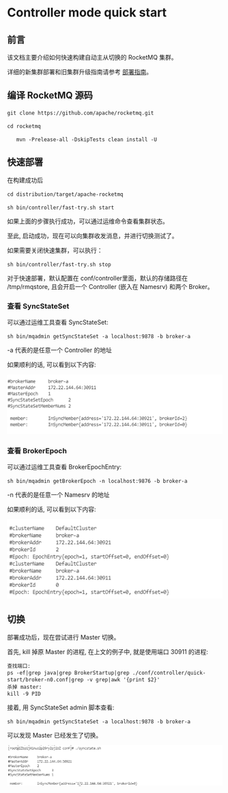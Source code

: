 # Controller mode quick start

## 前言

该文档主要介绍如何快速构建自动主从切换的 RocketMQ 集群。

详细的新集群部署和旧集群升级指南请参考 [部署指南](deploy.md)。

## 编译 RocketMQ 源码

`git clone https://github.com/apache/rocketmq.git`

`cd rocketmq`

`	mvn -Prelease-all -DskipTests clean install -U`

## 快速部署

在构建成功后

`cd distribution/target/apache-rocketmq`

`sh bin/controller/fast-try.sh start`

如果上面的步骤执行成功，可以通过运维命令查看集群状态。

至此, 启动成功，现在可以向集群收发消息，并进行切换测试了。

如果需要关闭快速集群，可以执行：

`sh bin/controller/fast-try.sh stop`

对于快速部署，默认配置在 conf/controller里面，默认的存储路径在 /tmp/rmqstore, 且会开启一个 Controller (嵌入在 Namesrv) 和两个 Broker。

### 查看 SyncStateSet

可以通过运维工具查看 SyncStateSet:

`sh bin/mqadmin getSyncStateSet -a localhost:9878 -b broker-a`

-a 代表的是任意一个 Controller 的地址

如果顺利的话, 可以看到以下内容:

![image-20220605205259913](../image/controller/quick-start/syncstateset.png)

### 查看 BrokerEpoch

可以通过运维工具查看 BrokerEpochEntry:

`sh bin/mqadmin getBrokerEpoch -n localhost:9876 -b broker-a`

-n 代表的是任意一个 Namesrv 的地址

如果顺利的话, 可以看到以下内容:

![image-20220605205247476](../image/controller/quick-start/epoch.png)

## 切换

部署成功后，现在尝试进行 Master 切换。

首先, kill 掉原 Master 的进程, 在上文的例子中, 就是使用端口 30911 的进程:

```
查找端口:
ps -ef|grep java|grep BrokerStartup|grep ./conf/controller/quick-start/broker-n0.conf|grep -v grep|awk '{print $2}'
杀掉 master:
kill -9 PID
```

接着, 用 SyncStateSet admin 脚本查看:

`sh bin/mqadmin getSyncStateSet -a localhost:9878 -b broker-a`

可以发现 Master 已经发生了切换。

![image-20220605211244128](../image/controller/quick-start/changemaster.png)
